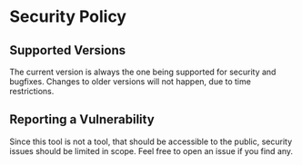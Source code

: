 # Security Policy

## Supported Versions

The current version is always the one being supported for security and bugfixes. Changes to older versions will not happen, due to time restrictions.

## Reporting a Vulnerability

Since this tool is not a tool, that should be accessible to the public, security issues should be limited in scope. Feel free to open an issue if you find any.
